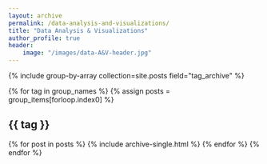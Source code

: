 ```yaml
---
layout: archive
permalink: /data-analysis-and-visualizations/
title: "Data Analysis & Visualizations"
author_profile: true
header:
    image: "/images/data-A&V-header.jpg"
---
```


{% include group-by-array collection=site.posts field="tag_archive" %}

{% for tag in group_names %}
  {% assign posts = group_items[forloop.index0] %}
  <h2 id="{{ tag | slugify }}" class="archive__subtitle">{{ tag }}</h2>
  {% for post in posts %}
    {% include archive-single.html %}
  {% endfor %}
{% endfor %}